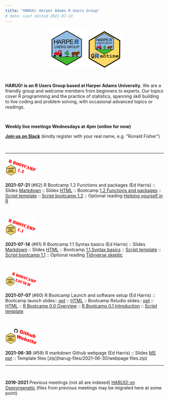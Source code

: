 ```yaml
---
title: "HARUG! Harper Adams R Users Group"
# date: Last edited 2021-07-13
---
```


<center>
   <img src="../img/HARUG.png" alt="HARUG" width="125"/>
   <img src="../img/harug-quarantine.png" alt="HARUG quarantine" width="110"/>
</center>

&nbsp;

**HARUG! is an R Users Group based at Harper Adams University.** We are a friendly group and welcome members from beginners to experts.  Our topics cover R programming and the practice of statistics, spanning skill building to live coding and problem solving, with occasional advanced topics or readings.

&nbsp;

**Weekly live meetings Wednesdays at 4pm (online for now)**
  
[**Join us on Slack**](https://join.slack.com/t/harper-adams-rug/shared_invite/zt-azcm9z6s-WsY9JXvAs8DW1DLQuU3USg) (kindly register with your real name, e.g. "Ronald Fisher")

&nbsp;

___

<a href="https://youtu.be/yD_z5kiGk38" target="_blank">
<img src="harug-files/2021-07-21/img/Bootcamp-1.2.png" width="100" alt="Meeting thumbnail"/>
</a> 

**2021-07-21** (#62) R Bootcamp 1.2 Functions and packages (Ed Harris) :: 
Slides [Markdown](harug-files/2021-07-21/R-bootcamp-1.2-slides.Rmd) :: 
Slides [HTML](harug-files/2021-07-21/R-bootcamp-1.2-slides.html) :: 
Bootcamp [1.2 Functions and packages](https://dsgarage.netlify.app/bootcamp/1.2-m1-function-and-packages/) :: 
[Script template](harug-files/files/script-template.R) ::
[Script bootcamp 1.2](harug-files/2021-07-21/script-bootcamp-1.2.R) ::
Optional reading [Helping yourself in R](https://www.r-project.org/help.html)

&nbsp;

<a href="https://youtu.be/lZxnYuArVrE" target="_blank">
<img src="harug-files/2021-07-14/img/Bootcamp-1.1.png" width="100" alt="Meeting thumbnail"/>
</a> 

**2021-07-14** (#61) R Bootcamp 1.1 Syntax basics (Ed Harris) :: 
Slides [Markdown](harug-files/2021-07-14/R-bootcamp-1.1.Rmd) :: 
Slides [HTML](harug-files/2021-07-14/R-bootcamp-1.1.html) :: 
Bootcamp [1.1 Syntax basics](https://dsgarage.netlify.app/bootcamp/1.1-m1-r-syntax-basics/) :: [Script template](harug-files/files/script-template.R) ::
[Script bootcamp 1.1](harug-files/2021-07-14/script-bootcamp-1.1.R) ::
Optional reading [Tidyverse skeptic](https://github.com/matloff/TidyverseSkeptic)

&nbsp;

<a href="https://youtu.be/wmyDf14CzXQ" target="_blank">
<img src="harug-files/2021-07-07/img/Bootcamp-launch.png" width="100" alt="Meeting thumbnail"/>
</a> 

**2021-07-07** (#60) R Bootcamp Launch and software setup (Ed Harris) ::
Bootcamp launch slides:: [ppt](harug-files/2021-07-07/R-bootcamp-launch-slides.Rmd) :: [HTML](harug-files/2021-07-07/R-bootcamp-launch-slides.html) :: Bootcamp Rstudio slides:: [ppt](harug-files/2021-07-07/R-bootcamp-RStudio.Rmd) :: [HTML](harug-files/2021-07-07/R-bootcamp-RStudio.html) ::
[R Bootcamp 0.0 Overview](https://dsgarage.netlify.app/bootcamp/0.0-bootcamp-overview/) ::
[R Bootcamp 0.1 Introduction](https://dsgarage.netlify.app/bootcamp/0.1-bootcamp-intro/) :: [Script template](harug-files/files/script-template.R)

&nbsp;

<a href="https://youtu.be/3GvG2nij7xs" target="_blank">
<img src="harug-files/2021-06-30/img/harug-github-website.png" width="100" alt="Meeting thumbnail"/>
</a> 

**2021-06-30** (#59) R markdown Github webpage (Ed Harris) :: 
Slides [MS ppt](harug-files/2021-06-30/2021-06-30-github-webpage.pptx) :: 
Template files [zip](harug-files/2021-06-30/webpage files.zip) 

___

&nbsp;

**2019-2021** Previous meetings (not all are indexed) [HARUG! on Operorgenetic](http://operorgenetic.com/wp/) (files from previous meetings may be migrated here at some point)

&nbsp;

